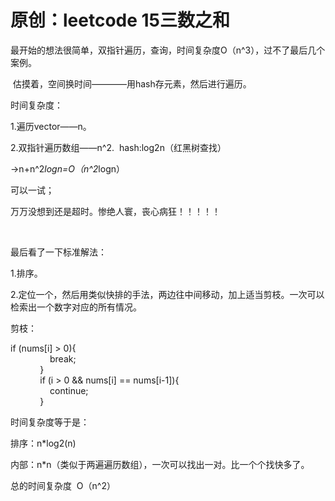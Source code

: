 # 原创：leetcode 15三数之和

最开始的想法很简单，双指针遍历，查询，时间复杂度O（n^3），过不了最后几个案例。

 估摸着，空间换时间————用hash存元素，然后进行遍历。

时间复杂度：

1.遍历vector——n。

2.双指针遍历数组——n^2.  hash:log2n（红黑树查找）

-&gt;n+n^2*logn=O（n^2*logn）

可以一试；

万万没想到还是超时。惨绝人寰，丧心病狂！！！！！

 

最后看了一下标准解法：

1.排序。

2.定位一个，然后用类似快排的手法，两边往中间移动，加上适当剪枝。一次可以检索出一个数字对应的所有情况。

剪枝：

> 
<p>if (nums[i] &gt; 0){<br/>
                break;<br/>
            }<br/>
            if (i &gt; 0 &amp;&amp; nums[i] == nums[i-1]){<br/>
                continue;<br/>
            }</p>


时间复杂度等于是：

排序：n*log2(n)

内部：n*n（类似于两遍遍历数组），一次可以找出一对。比一个个找快多了。

总的时间复杂度  O（n^2）

 

 
